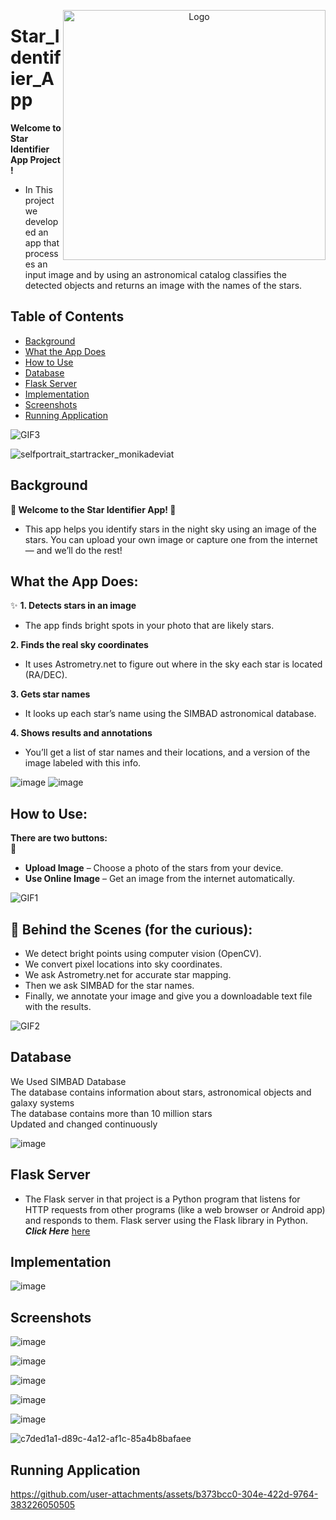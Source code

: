 
<p align="center">
  <img src="https://github.com/user-attachments/assets/85a8171f-1f16-4b3f-a3c0-2225474a262c" alt="Logo" width="420" height="400" align="right">
</p>


# Star_Identifier_App   

**Welcome to Star Identifier App Project !**  
- In This project we developed an app that processes an input image and by using an astronomical catalog classifies the detected objects and returns an image with the names of the stars.

## Table of Contents
- [Background](#Background)
- [What the App Does](#What-the-App-Does)
- [How to Use](#How-to-Use)
- [Database](#Database)
- [Flask Server](#Flask-Server)
- [Implementation](#Implementation)
- [Screenshots](#Screenshots)
- [Running Application](#Running-Application)
  


![GIF3](https://i.imgflip.com/9wl1xg.gif)

![selfportrait_startracker_monikadeviat](https://github.com/user-attachments/assets/ab6035f8-fa22-40ba-8367-3668a1557ada)


## Background
**🌟 Welcome to the Star Identifier App! 🌟**
- This app helps you identify stars in the night sky using an image of the stars. You can upload your own image or capture one from the internet — and we’ll do the rest!

## What the App Does:
✨
**1. Detects stars in an image**
- The app finds bright spots in your photo that are likely stars.

**2. Finds the real sky coordinates**
- It uses Astrometry.net to figure out where in the sky each star is located (RA/DEC).

**3. Gets star names**
- It looks up each star’s name using the SIMBAD astronomical database.

**4. Shows results and annotations**
- You’ll get a list of star names and their locations, and a version of the image labeled with this info.

![image](https://github.com/user-attachments/assets/d636c8a1-6696-4fb6-8390-16afd7c02ed0)
![image](https://github.com/user-attachments/assets/52f44457-267f-4dd9-8c70-c64f6b053dc1) 

      
   
## How to Use:
**There are two buttons:**   
📸
- **Upload Image** – Choose a photo of the stars from your device.
- **Use Online Image** – Get an image from the internet automatically.

![GIF1](https://i.imgflip.com/9ujo5o.gif)

## 🧠 Behind the Scenes (for the curious):
- We detect bright points using computer vision (OpenCV).
- We convert pixel locations into sky coordinates.
- We ask Astrometry.net for accurate star mapping.
- Then we ask SIMBAD for the star names.
- Finally, we annotate your image and give you a downloadable text file with the results.


![GIF2](https://i.imgflip.com/9ujpdh.gif)





## Database
We Used SIMBAD Database </br>
The database contains information about stars, astronomical objects and galaxy systems </br>
The database contains more than 10 million stars </br>
Updated and changed continuously </br>


![image](https://github.com/user-attachments/assets/d636c8a1-6696-4fb6-8390-16afd7c02ed0)


## Flask Server 
- The Flask server in that project is a Python program that listens for HTTP requests from other programs (like a web browser or Android app) and responds to them.
 Flask server using the Flask library in Python.   
***Click Here*** [here](https://github.com/liron02319/Star_Identifier_App-Server)



## Implementation
   
![image](https://github.com/user-attachments/assets/28d8de45-99d1-4502-aabe-f579eefdb2e8)





## Screenshots

![image](https://github.com/user-attachments/assets/f93045f5-c8ae-420e-b1f3-2a0f341d55d5)


![image](https://github.com/user-attachments/assets/ccae43c2-a09c-489e-b85e-4ba823b5a008)


![image](https://github.com/user-attachments/assets/6cff32f6-8283-47e6-b70e-bb423349a4f8)


![image](https://github.com/user-attachments/assets/3dbb45a8-fca5-43d0-aba4-67bd41710bdf)



![image](https://github.com/user-attachments/assets/8e67870b-80ee-428e-bac2-0982cecf55db)


![c7ded1a1-d89c-4a12-af1c-85a4b8bafaee](https://github.com/user-attachments/assets/da77481d-3e0a-49ce-88c5-406f99e0129d)





## Running Application

https://github.com/user-attachments/assets/b373bcc0-304e-422d-9764-383226050505





